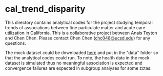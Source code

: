 # cal_trend_disparity
This directory contains analytical codes for the project studying temporal trends of associations between fine particulate matter and acute care utilization in California. This is a collaborative project between Anais Teyton and Chen Chen. Please contact Chen Chen (chc048@ucsd.edu) for any questions.  

The mock dataset could be downloaded [here](https://zenodo.org/records/13344327) and put in the "data" folder so that the analytical codes could run. To note, the health data in the mock dataset is simulated thus no meaningful association is expected and convergence failures are expected in subgroup analyses for some zctas.
